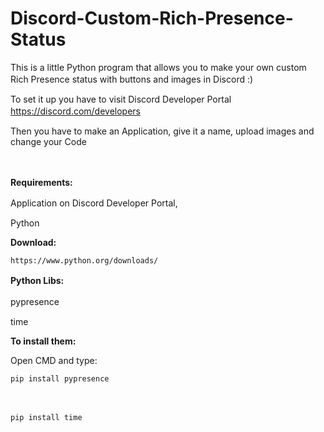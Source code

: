 # Discord-Custom-Rich-Presence-Status
This is a little Python program that allows you to make your own custom Rich Presence status with buttons and images in Discord :)
ㅤ






To set it up you have to visit Discord Developer Portal
https://discord.com/developers
ㅤ






Then you have to make an Application, give it a name, upload images and change your Code



















ㅤ




















**Requirements:**


























Application on Discord Developer Portal,
ㅤ


































Python




**Download:**
                                   
    https://www.python.org/downloads/




















**Python Libs:**
ㅤ
ㅤ


























  pypresence
  ㅤ
  ㅤ



















  
  time



















































































































**To install them:**




















Open CMD and type:


    pip install pypresence
  ㅤ



















  
    pip install time
  ㅤ
